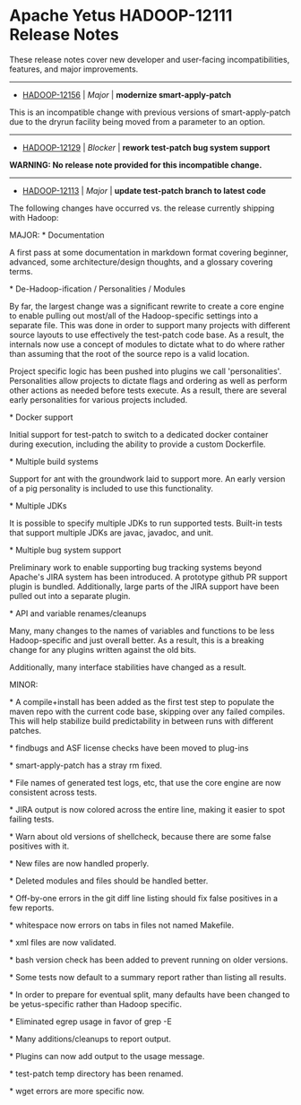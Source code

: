 
<!---
# Licensed to the Apache Software Foundation (ASF) under one
# or more contributor license agreements.  See the NOTICE file
# distributed with this work for additional information
# regarding copyright ownership.  The ASF licenses this file
# to you under the Apache License, Version 2.0 (the
# "License"); you may not use this file except in compliance
# with the License.  You may obtain a copy of the License at
#
#     http://www.apache.org/licenses/LICENSE-2.0
#
# Unless required by applicable law or agreed to in writing, software
# distributed under the License is distributed on an "AS IS" BASIS,
# WITHOUT WARRANTIES OR CONDITIONS OF ANY KIND, either express or implied.
# See the License for the specific language governing permissions and
# limitations under the License.
-->
# Apache Yetus  HADOOP-12111 Release Notes

These release notes cover new developer and user-facing incompatibilities, features, and major improvements.


---

* [HADOOP-12156](https://issues.apache.org/jira/browse/HADOOP-12156) | *Major* | **modernize smart-apply-patch**

This is an incompatible change with previous versions of smart-apply-patch due to the dryrun facility being moved from a parameter to an option.


---

* [HADOOP-12129](https://issues.apache.org/jira/browse/HADOOP-12129) | *Blocker* | **rework test-patch bug system support**

**WARNING: No release note provided for this incompatible change.**


---

* [HADOOP-12113](https://issues.apache.org/jira/browse/HADOOP-12113) | *Major* | **update test-patch branch to latest code**

The following changes have occurred vs. the release currently shipping with Hadoop:


MAJOR: 
\* Documentation

A first pass at some documentation in markdown format covering beginner, advanced, some architecture/design thoughts, and a glossary covering terms.

\* De-Hadoop-ification / Personalities / Modules

By far, the largest change was a significant rewrite to create a core engine to enable pulling out most/all of the Hadoop-specific settings into a separate file.  This was done in order to support many projects with different source layouts to use effectively the test-patch code base.  As a result, the internals now use a concept of modules to dictate what to do where rather than assuming that the root of the source repo is a valid location.

Project specific logic has been pushed into plugins we call 'personalities'.  Personalities allow projects to dictate flags and ordering as well as perform other actions as needed before tests execute.  As a result, there are several early personalities for various projects included.

\* Docker support

Initial support for test-patch to switch to a dedicated docker container during execution, including the ability to provide a custom Dockerfile. 

\* Multiple build systems

Support for ant with the groundwork laid to support more.  An early version of a pig personality is included to use this functionality.

\* Multiple JDKs

It is possible to specify multiple JDKs to run supported tests. Built-in tests that support multiple JDKs are javac, javadoc, and unit.  

\* Multiple bug system support

Preliminary work to enable supporting bug tracking systems beyond Apache's JIRA system has been introduced. A prototype github PR support plugin is bundled. Additionally, large parts of the JIRA support have been pulled out into a separate plugin.

\* API and variable renames/cleanups

Many, many changes to the names of variables and functions to be less Hadoop-specific and just overall better.  As a result, this is a breaking change for any plugins written against the old bits. 

Additionally, many interface stabilities have changed as a result.

MINOR:

\* A compile+install has been added as the first test step to populate the maven repo with the current code base, skipping over any failed compiles. This will help stabilize build predictability in between runs with different patches.

\* findbugs and ASF license checks have been moved to plug-ins

\* smart-apply-patch has a stray rm fixed.

\* File names of generated test logs, etc, that use the core engine are now consistent across tests.

\* JIRA output is now colored across the entire line, making it easier to spot failing tests.

\* Warn about old versions of shellcheck, because there are some false positives with it.

\* New files are now handled properly.

\* Deleted modules and files should be handled better.

\* Off-by-one errors in the git diff line listing should fix false positives in a few reports.

\* whitespace now errors on tabs in files not named Makefile.

\* xml files are now validated.

\* bash version check has been added to prevent running on older versions.

\* Some tests now default to a summary report rather than listing all results.

\* In order to prepare for eventual split, many defaults have been changed to be yetus-specific rather than Hadoop specific.

\* Eliminated egrep usage in favor of grep -E

\* Many additions/cleanups to report output.

\* Plugins can now add output to the usage message.

\* test-patch temp directory has been renamed.

\* wget errors are more specific now.



